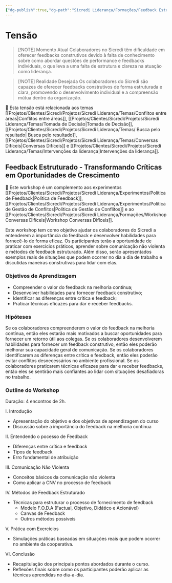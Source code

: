 ```yaml
---
{"dg-publish":true,"dg-path":"Sicredi Liderança/Formações/Feedback Estruturado.md","permalink":"/Sicredi Liderança/Formações/Feedback Estruturado/"}
---
```


# Tensão

> [!NOTE] Momento Atual
> Colaboradores  no Sicredi têm dificuldade em oferecer feedbacks construtivos devido à falta de conhecimento  sobre como abordar questões de performance e feedbacks individuais, o que leva a uma falta de estrutura e clareza na atuação como liderança.

> [!NOTE] Realidade Desejada
>  Os colaboradores do Sicredi são capazes de oferecer feedbacks construtivos de forma estruturada e clara, promovendo o desenvolvimento individual e a compreensão mútua dentro da organização. 

🔗 Esta tensão está relacionada aos temas [[Projetos/Clientes/Sicredi/Projetos/Sicredi Liderança/Temas/Conflitos entre áreas\|Conflitos entre áreas]], [[Projetos/Clientes/Sicredi/Projetos/Sicredi Liderança/Temas/Tomada de Decisão\|Tomada de Decisão]],  [[Projetos/Clientes/Sicredi/Projetos/Sicredi Liderança/Temas/ Busca pelo resultado\| Busca pelo resultado]], [[Projetos/Clientes/Sicredi/Projetos/Sicredi Liderança/Temas/Conversas Difíceis\|Conversas Difíceis]] e [[Projetos/Clientes/Sicredi/Projetos/Sicredi Liderança/Temas/Intervenções da liderança\|Intervenções da liderança]].

## Feedback Estruturado - Transformando Críticas em Oportunidades de Crescimento 

🔗 Este workshop é um complemento aos experimentos [[Projetos/Clientes/Sicredi/Projetos/Sicredi Liderança/Experimentos/Política de Feedback\|Política de Feedback]], [[Projetos/Clientes/Sicredi/Projetos/Sicredi Liderança/Experimentos/Política de Gestão de Conflitos\|Política de Gestão de Conflitos]] e ao [[Projetos/Clientes/Sicredi/Projetos/Sicredi Liderança/Formações/Workshop Conversas Difíceis\|Workshop Conversas Difíceis]].

Este workshop tem como objetivo ajudar os colaboradores do Sicredi a entenderem a importância do feedback e desenvolver habilidades para fornecê-lo de forma eficaz. Os participantes terão a oportunidade de praticar com exercícios práticos, aprender sobre comunicação não violenta e métodos de feedback estruturado. Além disso, serão apresentados exemplos reais de situações que podem ocorrer no dia a dia de trabalho e discutidas maneiras construtivas para lidar com elas.

### Objetivos de Aprendizagem
- Compreender o valor do feedback na melhoria contínua;
- Desenvolver habilidades para fornecer feedback construtivo;
- Identificar as diferenças entre crítica e feedback;
- Praticar técnicas eficazes para dar e receber feedbacks.

### Hipóteses
Se os colaboradores compreenderem o valor do feedback na melhoria contínua, então eles estarão mais motivados a buscar oportunidades para fornecer um retorno útil aos colegas.
Se os colaboradores desenvolverem habilidades para fornecer um feedback construtivo, então eles poderão melhorar sua capacidade geral de comunicação.
Se os colaboradores identificarem as diferenças entre crítica e feedback, então eles poderão evitar conflitos desnecessários no ambiente profissional.
Se os colaboradores praticarem técnicas eficazes para dar e receber feedbacks, então eles se sentirão mais confiantes ao lidar com situações desafiadoras no trabalho.

### Outline do Workshop

Duração: 4 encontros de 2h. 

I. Introdução
- Apresentação do objetivo e dos objetivos de aprendizagem do curso
- Discussão sobre a importância do feedback na melhoria contínua

II. Entendendo o pocesso de Feedback
- Diferenças entre crítica e feedback
- Tipos de feedback 
- Erro fundamental de atribuição

III. Comunicação Não Violenta 
- Conceitos básicos da comunicação não violenta 
- Como aplicar a CNV no processo de feedback

IV. Métodos de Feedback Estruturado 
- Técnicas para estruturar o processo de fornecimento de feedback
  - Modelo F.O.D.A (Factual, Objetivo, Didático e Acionável)
  - Canvas de Feedback 
  - Outros métodos possíveis 

V. Prática com Exercícios 
   - Simulações práticas baseadas em situações reais que podem ocorrer no ambiente da cooperativa.

VI. Conclusão 
   - Recapitulação dos principais pontos abordados durante o curso.
   - Reflexões finais sobre como os participantes poderão aplicar as técnicas aprendidas no dia-a-dia.

